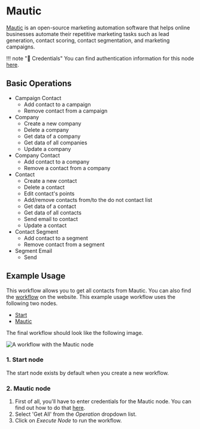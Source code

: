 # Mautic

[Mautic](https://www.mautic.org/) is an open-source marketing automation software that helps online businesses automate their repetitive marketing tasks such as lead generation, contact scoring, contact segmentation, and marketing campaigns.

!!! note "🔑 Credentials"
    You can find authentication information for this node [here](/integrations/credentials/mautic/).


## Basic Operations

* Campaign Contact
    * Add contact to a campaign
    * Remove contact from a campaign
* Company
    * Create a new company
    * Delete a company
    * Get data of a company
    * Get data of all companies
    * Update a company
* Company Contact
    * Add contact to a company
    * Remove a contact from a company
* Contact
    * Create a new contact
    * Delete a contact
    * Edit contact's points
    * Add/remove contacts from/to the do not contact list
    * Get data of a contact
    * Get data of all contacts
    * Send email to contact
    * Update a contact
* Contact Segment
    * Add contact to a segment
    * Remove contact from a segment
* Segment Email
    * Send

## Example Usage

This workflow allows you to get all contacts from Mautic. You can also find the [workflow](https://n8n.io/workflows/549) on the website. This example usage workflow uses the following two nodes.

- [Start](/integrations/core-nodes/n8n-nodes-base.start/)
- [Mautic]()

The final workflow should look like the following image.

![A workflow with the Mautic node](/_images/integrations/nodes/mautic/workflow.png)

### 1. Start node

The start node exists by default when you create a new workflow.

### 2. Mautic node

1. First of all, you'll have to enter credentials for the Mautic node. You can find out how to do that [here](/integrations/credentials/mautic/).
2. Select 'Get All' from the *Operation* dropdown list.
3. Click on *Execute Node* to run the workflow.




